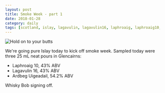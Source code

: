 ```yaml
---
layout: post
title: Smoke Week - part 1
date: 2018-01-28
category: daily
tags: [scotland, islay, lagavulin, lagavulin16, laphroaig, laphroaig10, ardbeg, ardbeguigeadail]
---
```


![Hold on to your butts](https://media.giphy.com/media/OCu7zWojqFA1W/giphy.gif)

We're going pure Islay today to kick off smoke week. Sampled today were three 25 mL neat pours in Glencairns:
* Laphroaig 10, 43% ABV
* Lagavulin 16, 43% ABV
* Ardbeg Uigeadail, 54.2% ABV


Whisky Bob signing off.

